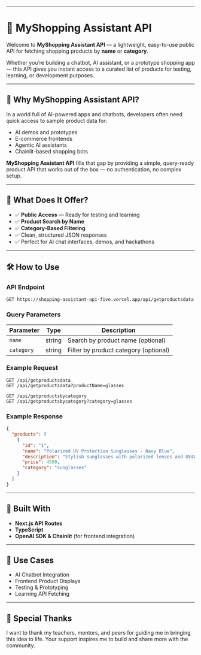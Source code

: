 
---

# 🛒 MyShopping Assistant API

Welcome to **MyShopping Assistant API** — a lightweight, easy-to-use public API for fetching shopping products by **name** or **category**.

Whether you’re building a chatbot, AI assistant, or a prototype shopping app — this API gives you instant access to a curated list of products for testing, learning, or development purposes.

---

## 🎯 Why MyShopping Assistant API?

In a world full of AI-powered apps and chatbots, developers often need quick access to sample product data for:

* AI demos and prototypes
* E-commerce frontends
* Agentic AI assistants
* Chainlit-based shopping bots

**MyShopping Assistant API** fills that gap by providing a simple, query-ready product API that works out of the box — no authentication, no complex setup.

---

## 🚀 What Does It Offer?

* ✅ **Public Access** — Ready for testing and learning
* ✅ **Product Search by Name**
* ✅ **Category-Based Filtering**
* ✅ Clean, structured JSON responses
* ✅ Perfect for AI chat interfaces, demos, and hackathons

---

## 🛠️ How to Use

### API Endpoint

```http
GET https://shopping-assistant-api-five.vercel.app/api/getproductsdata  
```

### Query Parameters

| Parameter  | Type   | Description                           |
| ---------- | ------ | ------------------------------------- |
| `name`     | string | Search by product name (optional)     |
| `category` | string | Filter by product category (optional) |

### Example Request

```http
GET /api/getproductsdata
GET /api/getproductsdata?productName=glasses  

GET /api/getproductsbycategory  
GET /api/getproductsbycategory?category=glasses  
```

### Example Response

```json
{  
  "products": [  
    {  
      "id": "1",  
      "name": "Polarized UV Protection Sunglasses - Navy Blue",  
      "description": "Stylish sunglasses with polarized lenses and UV400 protection.",  
      "price": 4500,  
      "category": "sunglasses"  
    }  
  ]  
}  
```

---

## 🔧 Built With

* **Next.js API Routes**
* **TypeScript**
* **OpenAI SDK & Chainlit** (for frontend integration)

---

## 📂 Use Cases

* AI Chatbot Integration
* Frontend Product Displays
* Testing & Prototyping
* Learning API Fetching

---

## 🙏 Special Thanks

I want to thank my teachers, mentors, and peers for guiding me in bringing this idea to life. Your support inspires me to build and share more with the community.

